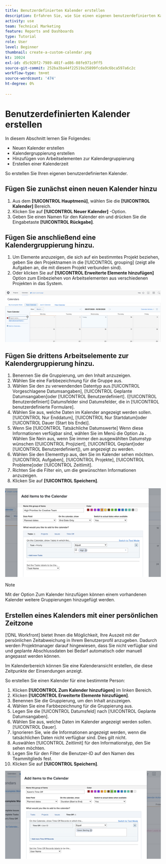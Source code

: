 ```yaml
---
title: Benutzerdefinierten Kalender erstellen
description: Erfahren Sie, wie Sie einen eigenen benutzerdefinierten Kalender erstellen, in dem Ihre Arbeitselemente und Ihre persönliche Zeit dargestellt werden.
activity: use
team: Technical Marketing
feature: Reports and Dashboards
type: Tutorial
role: User
level: Beginner
thumbnail: create-a-custom-calendar.png
kt: 10024
exl-id: d5c928f2-7989-401f-ad86-08fe971c9ff5
source-git-commit: 252ba3ba44f22519a35899fcda9c6bca597a6c2c
workflow-type: tm+mt
source-wordcount: '474'
ht-degree: 0%

---
```


# Benutzerdefinierten Kalender erstellen

In diesem Abschnitt lernen Sie Folgendes:

* Neuen Kalender erstellen
* Kalendergruppierung erstellen
* Hinzufügen von Arbeitselementen zur Kalendergruppierung
* Erstellen einer Kalenderzeit

So erstellen Sie Ihren eigenen benutzerdefinierten Kalender.

## Fügen Sie zunächst einen neuen Kalender hinzu

1. Aus dem **[!UICONTROL Hauptmenü]**, wählen Sie die **[!UICONTROL Kalender]** Bereich.
1. Klicken Sie auf **[!UICONTROL Neuer Kalender]** -Option.
1. Geben Sie einen Namen für den Kalender ein und drücken Sie die Eingabetaste **[!UICONTROL Rückgabe]**.

## Fügen Sie anschließend eine Kalendergruppierung hinzu.

1. Um Elemente anzuzeigen, die sich auf ein bestimmtes Projekt beziehen, geben Sie den Projektnamen in die [!UICONTROL grouping] (zeigt alle Aufgaben an, die mit diesem Projekt verbunden sind).
1. Oder klicken Sie auf **[!UICONTROL Erweiterte Elemente hinzufügen]** Option zum Einbeziehen von Arbeitselementen aus verschiedenen Projekten in das System.

![Ein Bild des Bildschirms, um eine Gruppierung zu einem Kalender hinzuzufügen](assets/calendar-2-1.png)

## Fügen Sie drittens Arbeitselemente zur Kalendergruppierung hinzu.

1. Benennen Sie die Gruppierung, um den Inhalt anzuzeigen.
1. Wählen Sie eine Farbbezeichnung für die Gruppe aus.
1. Wählen Sie den zu verwendenden Datentyp aus.[!UICONTROL Vorgeschlagene Datumsangaben], [!UICONTROL Geplante Datumsangaben]oder [!UICONTROL Benutzerdefiniert]. ([!UICONTROL Benutzerdefiniert] Datumsfelder sind Datumsfelder, die in [!UICONTROL benutzerdefinierte Formulare].
1. Wählen Sie aus, welche Daten im Kalender angezeigt werden sollen.[!UICONTROL Nur Enddatum], [!UICONTROL Nur Startdatum]oder [!UICONTROL Dauer (Start bis Ende)].
1. Wenn Sie [!UICONTROL Tatsächliche Datumswerte] Wenn diese Informationen verfügbar sind, wählen Sie im Menü die Option Ja . Wählen Sie Nein aus, wenn Sie immer den ausgewählten Datumstyp wünschen ([!UICONTROL Projiziert], [!UICONTROL Geplant]oder [!UICONTROL Benutzerdefiniert]), um angezeigt zu werden.
1. Wählen Sie den Elementtyp aus, den Sie im Kalender sehen möchten.[!UICONTROL Aufgaben], [!UICONTROL Projekte], [!UICONTROL Probleme]oder [!UICONTROL Zeitlimit].
1. Richten Sie die Filter ein, um die gewünschten Informationen anzuzeigen.
1. Klicken Sie auf **[!UICONTROL Speichern]**.

![Ein Bild des Bildschirms zum Hinzufügen von Arbeitselementen zu einer Kalendergruppierung](assets/calendar-2-2.png)

>[!NOTE]
>
>Mit der Option Zum Kalender hinzufügen können einem vorhandenen Kalender weitere Gruppierungen hinzugefügt werden.

## Erstellen eines Kalenders mit einer persönlichen Zeitzone

[!DNL Workfront] bietet Ihnen die Möglichkeit, Ihre Auszeit mit der persönlichen Zeitabweichung in Ihrem Benutzerprofil anzugeben. Dadurch werden Projektmanager darauf hingewiesen, dass Sie nicht verfügbar sind und geplante Abschlussdaten bei Bedarf automatisch oder manuell angepasst werden können.

Im Kalenderbereich können Sie eine Kalenderansicht erstellen, die diese Zeitpunkte der Einsendungen anzeigt.

So erstellen Sie einen Kalender für eine bestimmte Person:

1. Klicken **[!UICONTROL Zum Kalender hinzufügen]** im linken Bereich.
1. Klicken **[!UICONTROL Erweiterte Elemente hinzufügen]**.
1. Benennen Sie die Gruppierung, um den Inhalt anzuzeigen.
1. Wählen Sie eine Farbbezeichnung für die Gruppierung aus.
1. Legen Sie die [!UICONTROL Datumsfeld] nach [!UICONTROL Geplante Datumsangaben].
1. Wählen Sie aus, welche Daten im Kalender angezeigt werden sollen.[!UICONTROL Dauer].
1. Ignorieren Sie, wie die Informationen angezeigt werden, wenn die tatsächlichen Daten nicht verfügbar sind. Dies gilt nicht.
1. Auswählen [!UICONTROL Zeitlimit] für den Informationstyp, den Sie sehen möchten.
1. Legen Sie für den Filter die Benutzer-ID auf den Namen des Teammitglieds fest.
1. Klicken Sie auf **[!UICONTROL Speichern]**.

![Ein Bild des Bildschirms, um einer Kalendergruppierung Zeitpunkte von Einträgen hinzuzufügen](assets/calendar-2-3.png)
